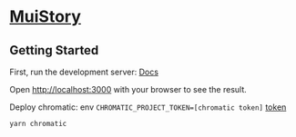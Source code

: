 # [MuiStory](https://dev--647c84907213dc4172ffdcde.chromatic.com/?path=/docs/overview--documentation)

## Getting Started

First, run the development server: [Docs](https://dev--647c84907213dc4172ffdcde.chromatic.com/?path=/docs/installation--documentation)

Open [http://localhost:3000](http://localhost:3000) with your browser to see the result.

Deploy chromatic:
env `CHROMATIC_PROJECT_TOKEN=[chromatic token]` [token](https://www.chromatic.com)

`yarn chromatic`
